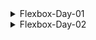<details>
<summary>Flexbox-Day-01</summary>

### Topic:
64. Flexbox
65. Project - 01: Create Your First Full Project Using Flexbox
66. Media Queries

Flexbox

Parent Property :

```css
display: flex;
```

Flex direction

```bash
#flex-direction: row;  (default)
# Flex Main Axis ➡
# Flex Cross Axis ⬇
But when..:
#flex-direction: column;
# Flex Main Axis ⬇
# Flex Cross Axis ➡

More direction:
#flex-direction: row-reverse;
# Flex Main Axis ⬅
# Flex Cross Axis ⬇

#flex-direction: column-reverse;
# Flex Main Axis ⬆
# Flex Cross Axis ➡
```

Justify content

```bash
it work on main axis
how parent will hold the child in main axis:
# justify-content: flex-start; (default)
#		justify-content: flex-end;
#   justify-content: space-between;
#   justify-content: space-around;
justify-content: space-evenly;
```

Align items

```bash
works on single row/column
it work on cross axis
# align-items: stretch; (default)
# align-items: flex-start; */
# align-items: flex-end; */
# align-items: center;
# align-items: baseline; (works on line , align different shape of box on line)
```

Flex-wrap

```bash
    it will go to new line if there is no space for child
#flex-wrap: wrap;
```

Align content

```bash
Works on multiple row/column 
#align-content: space-around; */
#align-content: space-between; */
#align-content: flex-start; */
#align-content: flex-end; */
#align-content: center;
```

Child Property

```html
<body>
    <div class="container">
        <div class="item one">1</div>
        <div class="item two">2</div>
        <div class="item three">3</div>
        <div class="item four">4</div>
    </div>
</body>
```

```css
*{
    margin: 0;
    padding: 0;
    box-sizing: 0;
}
body{
    background-color: azure;
}
.container{
    width: 900px;
    height: 500px;
    background-color: midnightblue;
    margin: 100px auto 0;
    border-radius: 5px;
    display: flex;
    /* flex-wrap: wrap; */

}
.item{
    flex-basis: 500px;
    width: 100px;
    height: 100px;
    background-color: lightskyblue;
    border-radius: 5px;
    border: 2px solid black;
    display: flex;
    justify-content: center;
    align-items: center;
    font-size: 2rem;
   /* flex : grow shrink basic */
    /* flex : 1 0 250px; */
}
.one{
    order: 0;
    flex-grow: 0;
    flex-shrink: 1;
}
.two{
    order: 0;
    flex-grow: 0;
    flex-shrink: 1;
}
.three{
    order: 0;
    flex-grow: 0;
    flex-shrink: 1;
}
.four{
    order: 0;
    flex-grow: 0;
    flex-shrink: 1;
}
```

Order

```bash
# highest order will be on last position

    order: 0;

```

Flex grow

```bash
# how much space will be taken in other division order
flex-grow: 2;
```

Flex shrink

```bash
# more like manual wrapping but shrink (more value means that child will be shrink more)
#if flex wrap is in parent, flex shrink wont work
flex-shrink: 1; (default)
```

Flex basis

```bash
#every child will get same space
# parent flex wrap,child max-width will impact 
flex-basis: 500px;
```

Flex property (short hand property) :

```bash
#useful in child common class
#flex wrap & width off
# flex : grow shrink basic
flex : 1 0 250px;
```

</details>

<details>
<summary>Flexbox-Day-02</summary>

### Topic:
- Photography Website (flexbox, grid,positions,root css etc)

Iconscount CDN:

```css
https://unicons.iconscout.com/release/v4.0.0/css/line.css
```

Font (Poppins)

```css
@import url('https://fonts.googleapis.com/css2?family=Poppins:wght@100;200;300;400;500;600;700;800;900&display=swap');
body{
    font-family: 'Poppins', sans-serif;
}
```

Custom variable:

most useful to change whole website color,style etc

targeting root css:

```css
:root{
    --name : value;
}
```

example:

```css
:root{
    --my-color:red;
    --my-border-radius:10px;
}
.test{
    background-color: var(--my-color);
    width: 100px;
    height: 100px;
    border-radius: var(--my-border-radius);
}
```

flex vs grid :

```bash
centering:
#in flex we need to have x, y direction which is justify-content(x) & align-items(y)
#but in grid we have only one property place-items(x,y both)
```

```css
nav{
    width: 100vh;
    height: 5rem;
    /* display: flex;
    justify-content: center;
    align-items: center; */
    
    /* same thing but in two line */
    display: grid;
    place-items: center;
}
```

</details>